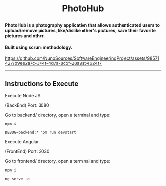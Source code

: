 # <p align="center"> PhotoHub </p>

#### PhotoHub is a photography application that allows authenticated users to upload/remove pictures, like/dislike other's pictures, save their favorite pictures and other.

#### Built using scrum methodology.


https://github.com/NunoSources/SoftwareEngineeringProject/assets/98571427/b9ee2a7c-344f-4d7a-8c5f-28a9a54624f7

---

## Instructions to Execute
Execute Node JS:

(BackEnd) Port: 3080

Go to backend/ directory, open a terminal and type:
```
npm i
```
```
DEBUG=backend:* npm run devstart
```

Execute Angular

(FrontEnd) Port: 3030

Go to frontend/ directory, open a terminal and type:
```
npm i
```
```
ng serve -o
```
